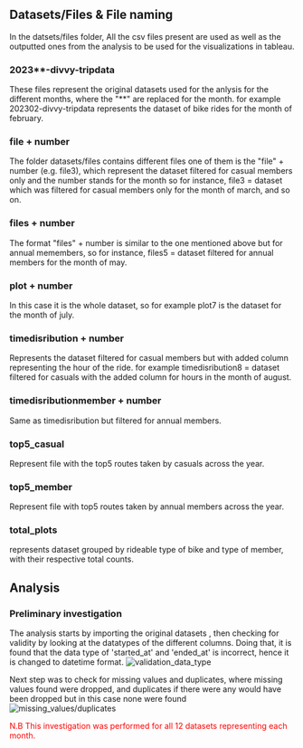 ## Datasets/Files & File naming

In the datsets/files folder, All the csv files present are used as well as the outputted ones from the analysis to be used for the visualizations in tableau.

### 2023**-divvy-tripdata
These files represent the original datasets used for the anlysis for the different months, where the "**" are replaced for the month. for example 202302-divvy-tripdata represents the dataset of bike rides for the month of february. 

### file + number
The folder datasets/files contains different files one of them is the "file" + number (e.g. file3), which represent the dataset filtered for casual members only and the number stands for the month so for instance, file3 = dataset which was filtered for casual members only for the month of march, and so on.

### files + number
The format "files" + number is similar to the one mentioned above but for annual memembers, so for instance, files5 = dataset filtered for annual members for the month of may.

### plot + number
In this case it is the whole dataset, so for example plot7 is the dataset for the month of july.

### timedisribution + number
Represents the dataset filtered for casual members but with added column representing the hour of the ride. for example timedisribution8 = dataset filtered for casuals with the added column for hours in the month of august.

### timedisributionmember + number
Same as timedisribution but filtered for annual members.

### top5_casual
Represent file with the top5 routes taken by casuals across the year.

### top5_member
Represent file with top5 routes taken by annual members across the year.

### total_plots
represents dataset grouped by rideable type of bike and type of member, with their respective total counts.

## Analysis

### Preliminary investigation

The analysis starts by importing the original datasets , then checking for validity by looking at the datatypes of the different columns. Doing that, it is found that the data type of 'started_at' and 'ended_at' is incorrect, hence it is changed to datetime format.
![validation_data_type](https://gitlab.com/computational1/my_portfolio/-/blob/main/Case%20study:%20How%20does%20a%20bike-share%20navigate%20speedy%20success/Images%20&%20Visualizations/data_type.png)

Next step was to check for missing values and duplicates, where missing values found were dropped, and duplicates if there were any would have been dropped but in this case none were found
![missing_values/duplicates](https://gitlab.com/computational1/my_portfolio/-/blob/main/Case%20study:%20How%20does%20a%20bike-share%20navigate%20speedy%20success/Images%20&%20Visualizations/missing_values_duplicates.png)

<span style="color: red">N.B This investigation was performed for all 12 datasets representing each month. </span>


